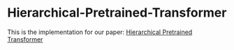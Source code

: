 # Hierarchical-Pretrained-Transformer

This is the implementation for our paper: [Hierarchical Pretrained Transformer](https://www.google.com)